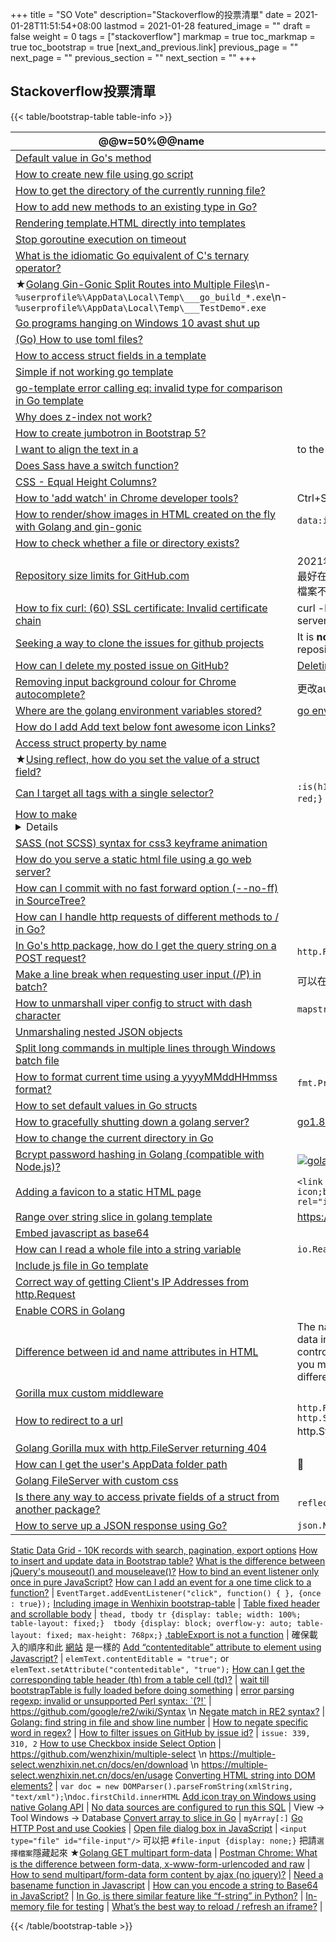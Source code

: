 +++
title = "SO Vote"
description="Stackoverflow的投票清單"
date = 2021-01-28T11:51:54+08:00
lastmod = 2021-01-28
featured_image = ""
draft = false
weight = 0
tags = ["stackoverflow"]
markmap = true
toc_markmap = true
toc_bootstrap = true
[next_and_previous.link]
previous_page = ""
next_page = ""
previous_section = ""
next_section = ""
+++


## Stackoverflow投票清單

{{< table/bootstrap-table table-info >}}

| @@w=50%@@name | desc |
| ---- | ---- |
| [Default value in Go's method]
| [How to create new file using go script]
[How to get the directory of the currently running file?] |
[How to add new methods to an existing type in Go?] |
[Rendering template.HTML directly into templates] |
[Stop goroutine execution on timeout] |
[What is the idiomatic Go equivalent of C's ternary operator?] |
★[Golang Gin-Gonic Split Routes into Multiple Files]\n- ``%userprofile%\AppData\Local\Temp\___go_build_*.exe``\n- ``%userprofile%\AppData\Local\Temp\___TestDemo*.exe`` |
[Go programs hanging on Windows 10 avast shut up] |
[(Go) How to use toml files?] |
[How to access struct fields in a template] |
[Simple if not working go template] |
[go-template error calling eq: invalid type for comparison in Go template] |
[Why does z-index not work?] |
[How to create jumbotron in Bootstrap 5?] |
[I want to align the text in a <td> to the top] |
[Does Sass have a switch function?] |
[CSS - Equal Height Columns?] |
[How to 'add watch' in Chrome developer tools?] | Ctrl+Shift+A
[How to render/show images in HTML created on the fly with Golang and gin-gonic] | ``data:image/png;base64,{{.}}``
[How to check whether a file or directory exists?] |
[Repository size limits for GitHub.com] | 2021年，每個庫5GB以上開始有警告(建議最好在1GB下)，最多不可超過100GB，單個檔案不可超過100MB
[How to fix curl: (60) SSL certificate: Invalid certificate chain] | curl -k\n-k or --insecure Allow insecure server connections when using SSL
[Seeking a way to clone the issues for github projects] | It is **not** possible to clone issues of GitHub repositories.
[How can I delete my posted issue on GitHub?] | [Deleting an issue](https://docs.github.com/en/github/managing-your-work-on-github/deleting-an-issue)
[Removing input background colour for Chrome autocomplete?] | 更改autocomplete的顏色
[Where are the golang environment variables stored?] | [go env GOENV](https://stackoverflow.com/a/64021609)
[How do I add Add text below font awesome icon Links?] |
[Access struct property by name] |
★[Using reflect, how do you set the value of a struct field?] |
[Can I target all <H> tags with a single selector?] | ``:is(h1, h2, h3, h4, h5, h6) {color: red;}`` [is](https://developer.mozilla.org/en-US/docs/Web/CSS/:is)
[How to make <details> drop down on mouse hover] |
[SASS (not SCSS) syntax for css3 keyframe animation] |
[How do you serve a static html file using a go web server?] |
[How can I commit with no fast forward option (--no-ff) in SourceTree?] |
[How can I handle http requests of different methods to / in Go?] |
[In Go's http package, how do I get the query string on a POST request?] | ```http.Request.URL.Query()["param1"]```
[Make a line break when requesting user input (/P) in batch?] | 可以在 /p 之前或之後使用echo
[How to unmarshall viper config to struct with dash character] | ``mapstructure``
[Unmarshaling nested JSON objects] |
[Split long commands in multiple lines through Windows batch file] |
[How to format current time using a yyyyMMddHHmmss format?] | ``fmt.Println(t.Format("20060102150405"))``
[How to set default values in Go structs] |
[How to gracefully shutting down a golang server?] | [go1.8 http.Shutdown](https://golang.org/pkg/net/http/#Server.Shutdown)
[How to change the current directory in Go] |
[Bcrypt password hashing in Golang (compatible with Node.js)?] | [![golang/crypto](https://github-readme-stats.vercel.app/api/pin/?username=golang&repo=crypto)](https://github.com/golang/crypto)
[Adding a favicon to a static HTML page] | ```<link href="data:image/x-icon;base64,YourBase64StringHere" rel="icon" type="image/x-icon" />```
[Range over string slice in golang template] | https://golang.org/pkg/text/template/
[Embed javascript as base64] |
[How can I read a whole file into a string variable] | ``io.ReadAll``
[Include js file in Go template] |
[Correct way of getting Client's IP Addresses from http.Request] |
[Enable CORS in Golang] |
[Difference between id and name attributes in HTML] | The name attribute is used when sending data in a form submission. Different controls respond differently. For example, you may have several radio buttons with different id attributes, but the same name.
[Gorilla mux custom middleware] |
[How to redirect to a url] | ``http.Redirect(w, r, "/login/", http.StatusSeeOther)`` http.StatusSeeOther 303 這個是關鍵！
[Golang Gorilla mux with http.FileServer returning 404] |
[How can I get the user's AppData folder path] | 🐬
[Golang FileServer with custom css] |
[Is there any way to access private fields of a struct from another package?] | ``reflect.ValueOf(*f).FieldByName("y")``
[How to serve up a JSON response using Go?] | ``json.NewEncoder(w).Encode(goObj)``
[Static Data Grid - 10K records with search, pagination, export options]
[How to insert and update data in Bootstrap table?]
[What is the difference between jQuery's mouseout() and mouseleave()?]
[How to bind an event listener only once in pure JavaScript?]
[How can I add an event for a one time click to a function?] | ``EventTarget.addEventListener("click", function() { }, {once : true});``
[Including image in Wenhixin bootstrap-table] |
[Table fixed header and scrollable body] | ``thead, tbody tr {display: table; width: 100%; table-layout: fixed;}  tbody {display: block; overflow-y: auto; table-layout: fixed; max-height: 768px;}``
[.tableExport is not a function] | 確保載入的順序和此 [網站](https://github.com/hhurz/tableExport.jquery.plugin) 是一樣的
[Add “contenteditable” attribute to element using Javascript?] | ``elemText.contentEditable = "true";`` or ``elemText.setAttribute("contenteditable", "true");``
[How can I get the corresponding table header (th) from a table cell (td)?] |
[wait till bootstrapTable is fully loaded before doing something] |
[error parsing regexp: invalid or unsupported Perl syntax: \`(?!\`] | https://github.com/google/re2/wiki/Syntax \n
[Negate match in RE2 syntax?] |
[Golang: find string in file and show line number] |
[How to negate specific word in regex?] |
[How to filter issues on GitHub by issue id?] | ``issue: 339, 310, 2``
[How to use Checkbox inside Select Option] | https://github.com/wenzhixin/multiple-select \n https://multiple-select.wenzhixin.net.cn/docs/en/download \n https://multiple-select.wenzhixin.net.cn/docs/en/usage
[Converting HTML string into DOM elements?] | ``var doc = new DOMParser().parseFromString(xmlString, "text/xml");``\n``doc.firstChild.innerHTML``
[Add icon tray on Windows using native Golang API] |
[No data sources are configured to run this SQL] | View -> Tool Windows -> Database
[Convert array to slice in Go] | ``myArray[:]``
[Go HTTP Post and use Cookies] |
[Open file dialog box in JavaScript] | ``<input type="file" id="file-input"/>`` 可以把 ``#file-input {display: none;}`` 把請``選擇檔案``隱藏起來
★[Golang GET multipart form-data] |
[Postman Chrome: What is the difference between form-data, x-www-form-urlencoded and raw] |
[How to send multipart/form-data form content by ajax (no jquery)?] |
[Need a basename function in Javascript] |
[How can you encode a string to Base64 in JavaScript?] |
[In Go, is there similar feature like “f-string” in Python?] |
[In-memory file for testing] |
[What’s the best way to reload / refresh an iframe?] |


[Default value in Go's method]: https://stackoverflow.com/a/23650312/
[How to create new file using go script]: https://stackoverflow.com/a/46749116/
[How to get the directory of the currently running file?]: https://stackoverflow.com/a/53913521/
[How to convert interface{} to string?]: https://stackoverflow.com/a/27158543/
[How to add new methods to an existing type in Go?]: https://stackoverflow.com/a/28800807/
[Rendering template.HTML directly into templates]: https://stackoverflow.com/a/21435808/
[Stop goroutine execution on timeout]: https://stackoverflow.com/a/50579561/
[What is the idiomatic Go equivalent of C's ternary operator?]: https://stackoverflow.com/a/34636594/
[Golang Gin-Gonic Split Routes into Multiple Files]: https://stackoverflow.com/q/42967235/
[How do I list the public methods of a package in golang]: https://stackoverflow.com/q/41629293/
[Go programs hanging on Windows 10 avast shut up]: https://stackoverflow.com/a/34057027
[(Go) How to use toml files?]: https://stackoverflow.com/a/61209118
[How to access struct fields in a template]: https://stackoverflow.com/a/49230385
[Simple if not working go template]: https://stackoverflow.com/a/40495123
[go-template error calling eq: invalid type for comparison in Go template]: https://stackoverflow.com/a/51923491
[Why does z-index not work?]: https://stackoverflow.com/a/9191845
[How to create jumbotron in Bootstrap 5?]: https://stackoverflow.com/a/63142090
[I want to align the text in a <td> to the top]: https://stackoverflow.com/q/5671687
[Does Sass have a switch function?]: https://stackoverflow.com/a/33207817
[CSS - Equal Height Columns?]: https://stackoverflow.com/q/2114757
[How to 'add watch' in Chrome developer tools?]: https://stackoverflow.com/a/27247584
[How to render/show images in HTML created on the fly with Golang and gin-gonic]: https://stackoverflow.com/a/57020723
[How to check whether a file or directory exists?]: https://stackoverflow.com/a/51077254
[Repository size limits for GitHub.com]: https://stackoverflow.com/a/59479166
[How to fix curl: (60) SSL certificate: Invalid certificate chain]: https://stackoverflow.com/a/22170951
[Seeking a way to clone the issues for github projects]: https://stackoverflow.com/q/56437562
[How can I delete my posted issue on GitHub?]: https://webapps.stackexchange.com/a/124784
[Removing input background colour for Chrome autocomplete?]: https://stackoverflow.com/a/46829178
[Where are the golang environment variables stored?]: https://stackoverflow.com/q/40825613
[How do I add Add text below font awesome icon Links?]: https://stackoverflow.com/a/41285702
[Access struct property by name]: https://stackoverflow.com/q/18930910
[Using reflect, how do you set the value of a struct field?]: https://stackoverflow.com/a/6396678
[Can I target all <H> tags with a single selector?]: https://stackoverflow.com/q/7539125
[How to make <details> drop down on mouse hover]: https://stackoverflow.com/q/15193606
[SASS (not SCSS) syntax for css3 keyframe animation]: https://stackoverflow.com/a/18895522
[How do you serve a static html file using a go web server?]: https://stackoverflow.com/a/26563418
[How can I commit with no fast forward option (--no-ff) in SourceTree?]: https://stackoverflow.com/q/23587750
[How can I handle http requests of different methods to / in Go?]: https://stackoverflow.com/a/15253422/
[In Go's http package, how do I get the query string on a POST request?]: https://stackoverflow.com/a/29237567
[Make a line break when requesting user input (/P) in batch?]: https://stackoverflow.com/a/16536823
[How to unmarshall viper config to struct with dash character]: https://stackoverflow.com/a/51228490
[Unmarshaling nested JSON objects]: https://stackoverflow.com/a/48651916
[Split long commands in multiple lines through Windows batch file]: https://stackoverflow.com/a/69079
[How to format current time using a yyyyMMddHHmmss format?]: https://stackoverflow.com/a/20234207
[How to set default values in Go structs]: https://stackoverflow.com/a/37135458
[How to gracefully shutting down a golang server?]: https://stackoverflow.com/a/54978843
[How to change the current directory in Go]: https://stackoverflow.com/a/46028772
[Bcrypt password hashing in Golang (compatible with Node.js)?]: https://stackoverflow.com/a/23259804
[Adding a favicon to a static HTML page]: https://stackoverflow.com/a/34699173
[Range over string slice in golang template]: https://stackoverflow.com/a/54163753
[Embed javascript as base64]: https://stackoverflow.com/a/383442
[How can I read a whole file into a string variable]: https://stackoverflow.com/a/66804541
[Include js file in Go template]: https://stackoverflow.com/a/28899786
[Correct way of getting Client's IP Addresses from http.Request]: https://stackoverflow.com/a/55738279
[Enable CORS in Golang]: https://stackoverflow.com/a/48302768
[In Go, how can I reuse a ReadCloser?]: https://stackoverflow.com/q/33532374
[Difference between id and name attributes in HTML]: https://stackoverflow.com/q/1397592
[Gorilla mux custom middleware]: https://stackoverflow.com/q/26204485
[How to redirect to a url]: https://stackoverflow.com/a/35934496
[Golang Gorilla mux with http.FileServer returning 404]: https://stackoverflow.com/q/21234639
[How can I get the user's AppData folder path]: https://stackoverflow.com/a/66189296
[Golang FileServer with custom css]: https://stackoverflow.com/q/51881361
[Is there any way to access private fields of a struct from another package?]: https://stackoverflow.com/a/17982725
[How to serve up a JSON response using Go?]: https://stackoverflow.com/a/31622112
[Static Data Grid - 10K records with search, pagination, export options]: https://stackoverflow.com/a/45938210
[How to insert and update data in Bootstrap table?]: https://stackoverflow.com/a/31289326
[What is the difference between jQuery's mouseout() and mouseleave()?]: https://stackoverflow.com/a/53408794
[How to bind an event listener only once in pure JavaScript?]: https://stackoverflow.com/q/60498051
[How can I add an event for a one time click to a function?]: https://stackoverflow.com/a/46291530
[Including image in Wenhixin bootstrap-table]: https://stackoverflow.com/q/33667836
[Table fixed header and scrollable body]: https://stackoverflow.com/a/63412885
[.tableExport is not a function]: https://stackoverflow.com/a/36197525
[Add “contenteditable” attribute to element using Javascript?]: https://stackoverflow.com/q/20906895
[How can I get the corresponding table header (th) from a table cell (td)?]: https://stackoverflow.com/a/37312707
[wait till bootstrapTable is fully loaded before doing something]: https://stackoverflow.com/a/30336509
[error parsing regexp: invalid or unsupported Perl syntax: \`(?!\`]: https://stackoverflow.com/a/38935027
[Negate match in RE2 syntax?]: https://stackoverflow.com/a/28197295
[Golang: find string in file and show line number]: https://stackoverflow.com/a/37255484
[How to negate specific word in regex?]: https://stackoverflow.com/a/1240333
[How to filter issues on GitHub by issue id?]: https://stackoverflow.com/a/59782909
[How to use Checkbox inside Select Option]: https://stackoverflow.com/a/25414909
[Converting HTML string into DOM elements?]: https://stackoverflow.com/a/3104237
[Add icon tray on Windows using native Golang API]: https://stackoverflow.com/q/49126294
[No data sources are configured to run this SQL]: https://stackoverflow.com/a/66470666
[Convert array to slice in Go]: https://stackoverflow.com/a/28886764
[Go HTTP Post and use Cookies]: https://stackoverflow.com/q/12756782
[Open file dialog box in JavaScript]: https://stackoverflow.com/a/47094148
[Golang GET multipart form-data]: https://stackoverflow.com/a/35687623
[Postman Chrome: What is the difference between form-data, x-www-form-urlencoded and raw]: https://stackoverflow.com/a/55985011
[How to send multipart/form-data form content by ajax (no jquery)?]: https://stackoverflow.com/a/5935286
[Need a basename function in Javascript]: https://stackoverflow.com/a/62800151
[How can you encode a string to Base64 in JavaScript?]: https://stackoverflow.com/q/246801
[In Go, is there similar feature like “f-string” in Python?]: https://stackoverflow.com/a/59083271
[In-memory file for testing]: https://stackoverflow.com/a/56177725
[What’s the best way to reload / refresh an iframe?]: https://stackoverflow.com/q/86428

{{< /table/bootstrap-table >}}


[golang使用webAssembly的方式]: https://zhuanlan.zhihu.com/p/64873683
[github.com/anymost/Go-WebAssembly]: https://github.com/anymost/Go-WebAssembly
[Bootstrap教學 - 利用HTML + CSS，完整編寫網站外觀示範]: https://www.youtube.com/watch?v=9X1graZtuPs

